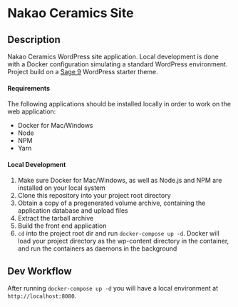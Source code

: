 # Nakao Ceramics Site

## Description
Nakao Ceramics WordPress site application. Local development is done with a Docker configuration simulating a standard WordPress environment. Project build on a [Sage 9](https://roots.io/sage/) WordPress starter theme.

#### Requirements
The following applications should be installed locally in order to work on the web application:

- Docker for Mac/Windows
- Node
- NPM
- Yarn

#### Local Development
1. Make sure Docker for Mac/Windows, as well as Node.js and NPM are installed on your local system
2. Clone this repository into your project root directory
3. Obtain a copy of a pregenerated volume archive, containing the application database and upload files
4. Extract the tarball archive
5. Build the front end application
6. `cd` into the project root dir and run `docker-compose up -d`. Docker will load your project directory as the wp-content directory in the container, and run the containers as daemons in the background

## Dev Workflow
After running `docker-compose up -d` you will have a local environment at
`http://localhost:8080`.
